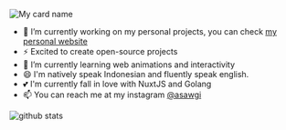 
![My card name](https://cardivo.vercel.app/api?name=Ahmad%20Saugi&description=A%20Passionate%20Developer&image=https://avatars.githubusercontent.com/u/45036724?v=4&backgroundColor=%23293B5F&instagram=asawgi&linkedin=Ahmad%20Saugi&github=zuramai&twitter=asawgi&pattern=topography&colorPattern=%2347597E&fontColor=%23ddd&iconColor=%23fff&opacity=0.3)

- 🔭 I’m currently working on my personal projects, you can check <a href="http://ahmadsaugi.com">my personal website</a>
- ⚡ Excited to create open-source projects
- 🌱 I’m currently learning web animations and interactivity
- 😄 I'm natively speak Indonesian and fluently speak english.
- 💕 I'm currently fall in love with NuxtJS and Golang
- 📫 You can reach me at my instagram [@asawgi](https://instagram.com/asawgi)

![github stats](https://github-readme-stats.vercel.app/api?username=zuramai&show_icons=true)
